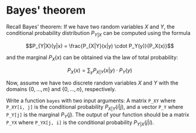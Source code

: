 # Bayes' theorem

Recall Bayes' theorem: If we have two random variables $X$ and $Y$, the conditional probability distribution $P_{Y|X}$ can be computed using the formula

$$P_{Y|X}(y|x) = \frac{P_{X|Y}(x|y) \cdot P_Y(y)}{P_X(x)}$$

and the marginal $P_X(x)$ can be obtained via the law of total probability:

$$P_X(x) = \sum_y P_{X|Y}(x|y) \cdot P_Y(y)$$

Now, assume we have two discrete random variables $X$ and $Y$ with the domains $\{0, \ldots, m\}$ and $\{0, \ldots, n\}$, respectively.

Write a function `bayes` with two input arguments: A matrix `P_XY` where `P_XY[i, j]` is the conditional probability $P_{X|Y}(i|j)$, and a vector `P_Y` where `P_Y[j]` is the marginal $P_Y(j)$. The output of your function should be a matrix `P_YX` where `P_YX[j, i]` is the conditional probability $P_{Y|X}(j|i)$.